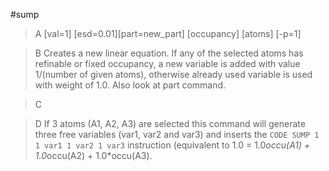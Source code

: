 #sump

>A [val=1] [esd=0.01][part=new_part] [occupancy] [atoms] [-p=1]

>B Creates a new linear equation. If any of the selected atoms has refinable or fixed occupancy, a new variable is added with value 1/(number of given atoms), otherwise already used variable is used with weight of 1.0. Also look at part command.

>C 

>D If 3 atoms (A1, A2, A3) are selected this command will generate three free variables (var1, var2 and var3) and inserts the `CODE SUMP 1 1 var1 1 var2 1 var3` instruction (equivalent to 1.0 = 1.0*occu(A1) + 1.0*occu(A2) + 1.0*occu(A3).

